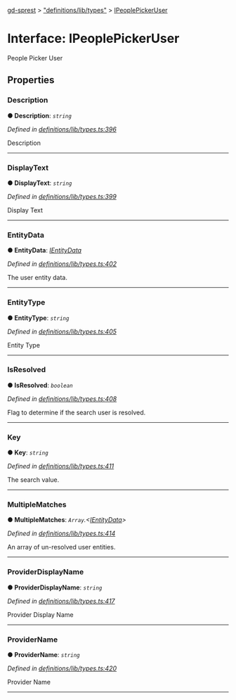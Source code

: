 [gd-sprest](../README.md) > ["definitions/lib/types"](../modules/_definitions_lib_types_.md) > [IPeoplePickerUser](../interfaces/_definitions_lib_types_.ipeoplepickeruser.md)



# Interface: IPeoplePickerUser


People Picker User


## Properties
<a id="description"></a>

###  Description

**●  Description**:  *`string`* 

*Defined in [definitions/lib/types.ts:396](https://github.com/gunjandatta/sprest/blob/3de79f1/src/definitions/lib/types.ts#L396)*



Description




___

<a id="displaytext"></a>

###  DisplayText

**●  DisplayText**:  *`string`* 

*Defined in [definitions/lib/types.ts:399](https://github.com/gunjandatta/sprest/blob/3de79f1/src/definitions/lib/types.ts#L399)*



Display Text




___

<a id="entitydata"></a>

###  EntityData

**●  EntityData**:  *[IEntityData](_definitions_lib_types_.ientitydata.md)* 

*Defined in [definitions/lib/types.ts:402](https://github.com/gunjandatta/sprest/blob/3de79f1/src/definitions/lib/types.ts#L402)*



The user entity data.




___

<a id="entitytype"></a>

###  EntityType

**●  EntityType**:  *`string`* 

*Defined in [definitions/lib/types.ts:405](https://github.com/gunjandatta/sprest/blob/3de79f1/src/definitions/lib/types.ts#L405)*



Entity Type




___

<a id="isresolved"></a>

###  IsResolved

**●  IsResolved**:  *`boolean`* 

*Defined in [definitions/lib/types.ts:408](https://github.com/gunjandatta/sprest/blob/3de79f1/src/definitions/lib/types.ts#L408)*



Flag to determine if the search user is resolved.




___

<a id="key"></a>

###  Key

**●  Key**:  *`string`* 

*Defined in [definitions/lib/types.ts:411](https://github.com/gunjandatta/sprest/blob/3de79f1/src/definitions/lib/types.ts#L411)*



The search value.




___

<a id="multiplematches"></a>

###  MultipleMatches

**●  MultipleMatches**:  *`Array`.<[IEntityData](_definitions_lib_types_.ientitydata.md)>* 

*Defined in [definitions/lib/types.ts:414](https://github.com/gunjandatta/sprest/blob/3de79f1/src/definitions/lib/types.ts#L414)*



An array of un-resolved user entities.




___

<a id="providerdisplayname"></a>

###  ProviderDisplayName

**●  ProviderDisplayName**:  *`string`* 

*Defined in [definitions/lib/types.ts:417](https://github.com/gunjandatta/sprest/blob/3de79f1/src/definitions/lib/types.ts#L417)*



Provider Display Name




___

<a id="providername"></a>

###  ProviderName

**●  ProviderName**:  *`string`* 

*Defined in [definitions/lib/types.ts:420](https://github.com/gunjandatta/sprest/blob/3de79f1/src/definitions/lib/types.ts#L420)*



Provider Name




___


